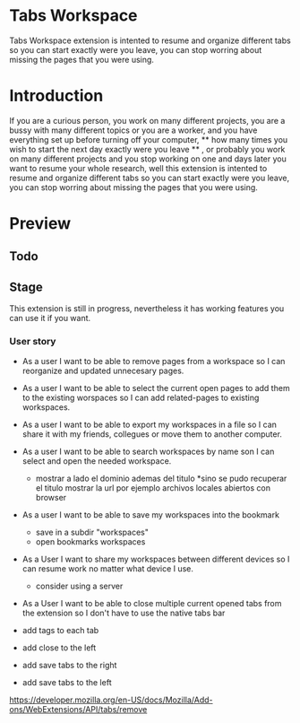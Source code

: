 # Tabs Workspace  
Tabs Workspace  extension is intented to resume and organize different tabs so you can start exactly were you leave, you can stop worring about missing the pages that you were using.


# Introduction

If you are a curious person, you work on many different projects, you are a bussy with many different topics or you are a worker, and you have everything set up before turning off your computer, ** how many times you wish to start the next day exactly were you leave ** , or probably you work on many different projects and you stop working on one and days later you want to resume your whole research, well this extension is intented to resume and organize different tabs so you can start exactly were you leave, you can stop worring about missing the pages that you were using.



# Preview 





## Todo

## Stage

This extension is still in progress, nevertheless it has working features you can use it if you want. 


### User story

- As a user I want to be able to remove pages from a workspace so I can reorganize and updated unnecesary pages.

- As a user I want to be able to select the current open pages to add them to the existing worspaces so I can add related-pages to existing workspaces.


- As a user I want to be able to export my workspaces in a file so I can share it with my friends, collegues or move them to another computer.

- As a user I want to be able to search workspaces by name son I can select and open the needed workspace.



   * mostrar a lado el dominio ademas del titulo
   *sino se pudo recuperar el titulo mostrar la url
   		por ejemplo archivos locales abiertos con browser

- As a user I want to be able to save my workspaces into the bookmark

  -  save in a subdir "workspaces"
  - open bookmarks workspaces

- As a User I want to share my workspaces between different devices so I can resume work no matter what device I use.

   - consider using a server    

- As a User I want to be able to close multiple current opened tabs from the extension so I don't have to use the native tabs bar   

- add tags to each tab

- add close to the left

- add save tabs to the right

- add save tabs to the left

https://developer.mozilla.org/en-US/docs/Mozilla/Add-ons/WebExtensions/API/tabs/remove